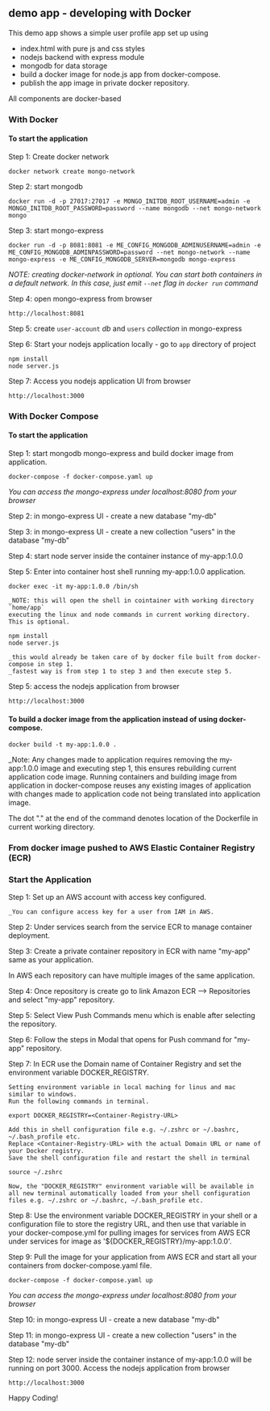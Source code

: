 ## demo app - developing with Docker

This demo app shows a simple user profile app set up using 
- index.html with pure js and css styles
- nodejs backend with express module
- mongodb for data storage
- build a docker image for node.js app from docker-compose.
- publish the app image in private docker repository.

All components are docker-based

### With Docker

#### To start the application

Step 1: Create docker network

    docker network create mongo-network 

Step 2: start mongodb 

    docker run -d -p 27017:27017 -e MONGO_INITDB_ROOT_USERNAME=admin -e MONGO_INITDB_ROOT_PASSWORD=password --name mongodb --net mongo-network mongo    

Step 3: start mongo-express
    
    docker run -d -p 8081:8081 -e ME_CONFIG_MONGODB_ADMINUSERNAME=admin -e ME_CONFIG_MONGODB_ADMINPASSWORD=password --net mongo-network --name mongo-express -e ME_CONFIG_MONGODB_SERVER=mongodb mongo-express   

_NOTE: creating docker-network in optional. You can start both containers in a default network. In this case, just emit `--net` flag in `docker run` command_

Step 4: open mongo-express from browser

    http://localhost:8081

Step 5: create `user-account` _db_ and `users` _collection_ in mongo-express

Step 6: Start your nodejs application locally - go to `app` directory of project 

    npm install 
    node server.js
    
Step 7: Access you nodejs application UI from browser

    http://localhost:3000

### With Docker Compose

#### To start the application

Step 1: start mongodb mongo-express and build docker image from application.

    docker-compose -f docker-compose.yaml up
    
_You can access the mongo-express under localhost:8080 from your browser_
    
Step 2: in mongo-express UI - create a new database "my-db"

Step 3: in mongo-express UI - create a new collection "users" in the database "my-db"       
    
Step 4: start node server inside the container instance of my-app:1.0.0

Step 5: Enter into container host shell running my-app:1.0.0 application.
    
    docker exec -it my-app:1.0.0 /bin/sh

    _NOTE: this will open the shell in cointainer with working directory `home/app`
    executing the linux and node commands in current working directory. This is optional.

    npm install
    node server.js

    _this would already be taken care of by docker file built from docker-compose in step 1.
    _fastest way is from step 1 to step 3 and then execute step 5.
    
Step 5: access the nodejs application from browser 

    http://localhost:3000

#### To build a docker image from the application instead of using docker-compose.

    docker build -t my-app:1.0.0 .       

_Note: Any changes made to application requires removing the my-app:1.0.0 image and executing step 1, this ensures rebuilding current application code image. Running containers and building image from application in docker-compose reuses any existing images of application with changes made to application code not being translated into application image.

The dot "." at the end of the command denotes location of the Dockerfile in current working directory.

### From docker image pushed to AWS Elastic Container Registry (ECR)
### Start the Application

Step 1: Set up an AWS account with access key configured.

    _You can configure access key for a user from IAM in AWS.

Step 2: Under services search from the service ECR to manage container deployment.

Step 3: Create a private container repository in ECR with name "my-app" same as your application.

In AWS each repository can have multiple images of the same application.

Step 4: Once repository is create go to link Amazon ECR --> Repositories and select "my-app" repository.

Step 5: Select View Push Commands menu which is enable after selecting the repository.

Step 6: Follow the steps in Modal that opens for Push command for "my-app" repository.

Step 7: In ECR use the Domain name of Container Registry and set the environment variable DOCKER_REGISTRY.

    Setting environment variable in local maching for linus and mac similar to windows.
    Run the following commands in terminal.    
        
    export DOCKER_REGISTRY=<Container-Registry-URL>
    
    Add this in shell configuration file e.g. ~/.zshrc or ~/.bashrc, ~/.bash_profile etc.
    Replace <Container-Registry-URL> with the actual Domain URL or name of your Docker registry.
    Save the shell configuration file and restart the shell in terminal

    source ~/.zshrc

    Now, the "DOCKER_REGISTRY" environment variable will be available in all new terminal automatically loaded from your shell configuration files e.g. ~/.zshrc or ~/.bashrc, ~/.bash_profile etc.

Step 8: Use the environment variable DOCKER_REGISTRY in your shell or a configuration file to store the registry URL, and then use that variable in your docker-compose.yml for pulling images for services from AWS ECR under services for image as '${DOCKER_REGISTRY}/my-app:1.0.0'.

Step 9: Pull the image for your application from AWS ECR and start all your containers from docker-compose.yaml file.

    docker-compose -f docker-compose.yaml up

_You can access the mongo-express under localhost:8080 from your browser_
    
Step 10: in mongo-express UI - create a new database "my-db"

Step 11: in mongo-express UI - create a new collection "users" in the database "my-db"       
    
Step 12: node server inside the container instance of my-app:1.0.0 will be running on port 3000. Access the nodejs application from browser 

    http://localhost:3000

Happy Coding!